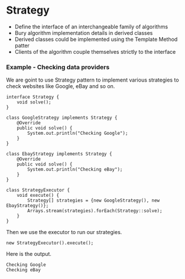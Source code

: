 # Strategy

* Define the interface of an interchangeable family of algorithms
* Bury algorithm implementation details in derived classes
* Derived classes could be implemented using the Template Method patter
* Clients of the algorithm couple themselves strictly to the interface

### Example - Checking data providers

We are goint to use Strategy pattern to implement various strategies to check websites like Google, eBay and so on.

```
interface Strategy {
    void solve();
}

class GoogleStrategy implements Strategy {
    @Override
    public void solve() {
        System.out.println("Checking Google");
    }
}

class EbayStrategy implements Strategy {
    @Override
    public void solve() {
        System.out.println("Checking eBay");
    }
}

class StrategyExecutor {
    void execute() {
        Strategy[] strategies = {new GoogleStrategy(), new EbayStrategy()};
        Arrays.stream(strategies).forEach(Strategy::solve);
    }
}
```

Then we use the executor to run our strategies. 

```
new StrategyExecutor().execute();
```

Here is the output. 

```
Checking Google
Checking eBay
```



